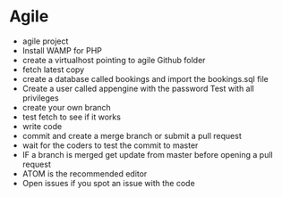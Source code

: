 # Agile
* agile project
* Install WAMP for PHP
* create a virtualhost pointing to agile Github folder
* fetch latest copy
* create a database called bookings and import the bookings.sql file
* Create a user called appengine with the password Test with all privileges
* create your own branch
* test fetch to see if it works
* write code
* commit and create a merge branch or submit a pull request
* wait for the coders to test the commit to master
* IF a branch is merged get update from master before opening a pull request
* ATOM is the recommended editor
* Open issues if you spot an issue with the code
